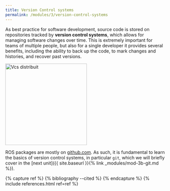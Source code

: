 ```yaml
---
title: Version Control systems
permalink: /modules/3/version-control-systems
---
```


As best practice for software development, source code is stored on repositories tracked by **version control systems**, which allows for managing software changes over time. This is extremely important for teams of multiple people, but also for a single developer it provides several benefits, including the ability to back up the code, to mark changes and histories, and recover past versions.

<a title="Edubevi / CC BY-SA (https://creativecommons.org/licenses/by-sa/4.0)" href="https://commons.wikimedia.org/wiki/File:Vcs_distribuit.png"><img width="256" alt="Vcs distribuit" src="https://upload.wikimedia.org/wikipedia/commons/1/13/Vcs_distribuit.png"></a>

ROS packages are mostly on [github.com](github.com). As such, it is fundamental to learn the basics of version control systems, in particular `git`, which we will briefly cover in the [next unit]({{ site.baseurl }}{% link _modules/mod-3b-git.md %}).


{% capture ref %}
{% bibliography --cited %}
{% endcapture %}
{% include references.html ref=ref %}
